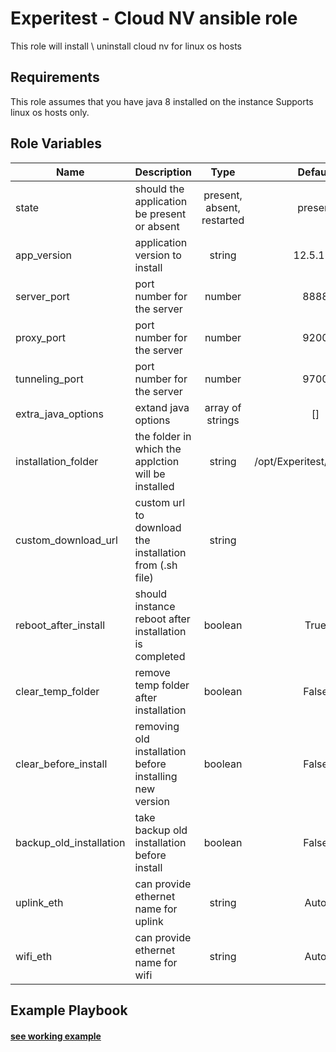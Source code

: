 Experitest - Cloud NV ansible role
=========

This role will install \ uninstall cloud nv for linux os hosts

Requirements
------------

This role assumes that you have java 8 installed on the instance
Supports linux os hosts only.

Role Variables
--------------

| Name | Description | Type | Default | Required |
|------|-------------|:----:|:-----:|:-----:|
| state | should the application be present or absent | present, absent, restarted | present | no |
| app_version | application version to install | string | 12.5.127 | no |
| server_port | port number for the server | number | 8888 | no |
| proxy_port | port number for the server | number | 9200 | no |
| tunneling_port | port number for the server | number | 9700 | no |
| extra_java_options | extand java options | array of strings | [] | no |
| installation_folder | the folder in which the applction will be installed | string | /opt/Experitest/NV/Server | no |
| custom_download_url | custom url to download the installation from (.sh file) | string |  | no |
| reboot_after_install | should instance reboot after installation is completed | boolean | True | no |
| clear_temp_folder | remove temp folder after installation | boolean | False | no |
| clear_before_install | removing old installation before installing new version | boolean | False | no |
| backup_old_installation | take backup old installation before install | boolean | False | no |
| uplink_eth | can provide ethernet name for uplink | string | Auto | no |
| wifi_eth | can provide ethernet name for wifi | string | Auto | no |

Example Playbook
----------------

#### [see working example](/example)
